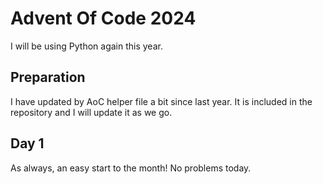 # Advent Of Code 2024
I will be using Python again this year. 
## Preparation
I have updated by AoC helper file a bit since last year. It is included in the repository and I will update it as we go.
## Day 1
As always, an easy start to the month! No problems today.
